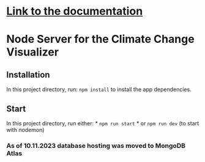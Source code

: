 # [Link to the documentation](https://oamk-my.sharepoint.com/:b:/g/personal/t1raos00_students_oamk_fi/ESL1w0l0ENNMgYdMs0MLxRoBCrX4iKST5jJlKlOnjDX4HA?e=4UsDfE)
# Node Server for the Climate Change Visualizer

## Installation 
In this project directory, run: `npm install` to install the app dependencies. 

## Start 
In this project directory, run either:
    * `npm run start`
    * or `npm run dev` (to start with nodemon)

### As of 10.11.2023 database hosting was moved to MongoDB Atlas

